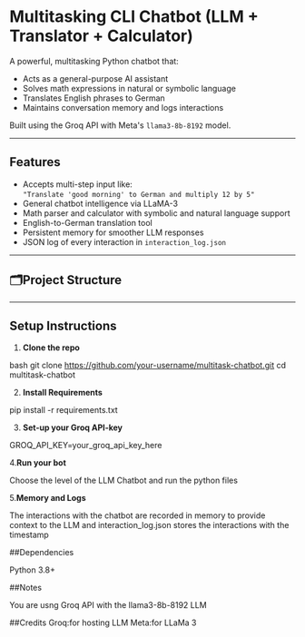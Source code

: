 # Multitasking CLI Chatbot (LLM + Translator + Calculator)

A powerful, multitasking Python chatbot that:

- Acts as a general-purpose AI assistant
- Solves math expressions in natural or symbolic language
- Translates English phrases to German
- Maintains conversation memory and logs interactions

Built using the Groq API with Meta's `llama3-8b-8192` model.

---

## Features

- Accepts multi-step input like:  
  `"Translate 'good morning' to German and multiply 12 by 5"`
- General chatbot intelligence via LLaMA-3
- Math parser and calculator with symbolic and natural language support
- English-to-German translation tool
- Persistent memory for smoother LLM responses
- JSON log of every interaction in `interaction_log.json`

---

## 🗂Project Structure

---

## Setup Instructions

1. **Clone the repo**

bash
git clone https://github.com/your-username/multitask-chatbot.git
cd multitask-chatbot

2. **Install Requirements**

pip install -r requirements.txt

3. **Set-up your Groq API-key**

GROQ_API_KEY=your_groq_api_key_here

4.**Run your bot**

Choose the level of the LLM Chatbot and run the python files

5.**Memory and Logs**

The interactions with the chatbot are recorded in memory to provide context to the LLM and interaction_log.json stores the interactions with the timestamp

##Dependencies

Python 3.8+

##Notes

You are usng Groq API with the llama3-8b-8192 LLM

##Credits
Groq:for hosting LLM
Meta:for LLaMa 3

